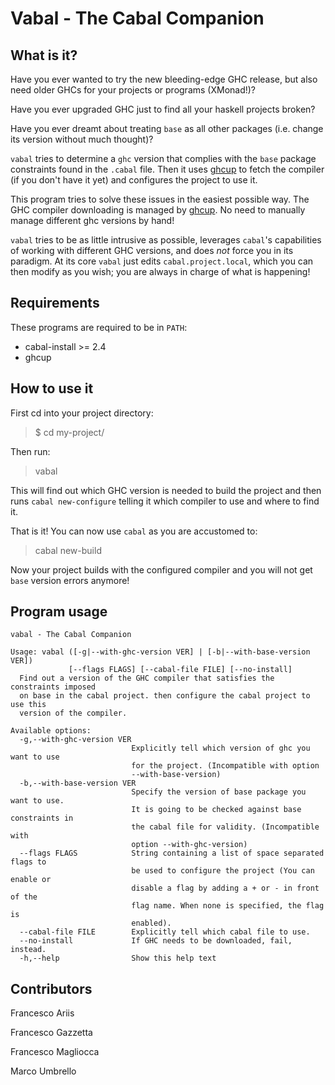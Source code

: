 # Vabal - The Cabal Companion


 What is it?
------------

Have you ever wanted to try the new bleeding-edge GHC release, but also need older GHCs for your projects or programs (XMonad!)?

Have you ever upgraded GHC just to find all your haskell projects broken?

Have you ever dreamt about treating `base` as all other packages (i.e. change its version without much thought)?

`vabal` tries to determine a `ghc` version that complies with the `base` package constraints found in the `.cabal` file.
Then it uses [ghcup](https://github.com/haskell/ghcup) to fetch the compiler (if you don't have it yet) and configures the project to use it.

This program tries to solve these issues in the easiest possible way.
The GHC compiler downloading is managed by [ghcup](https://github.com/haskell/ghcup).
No need to manually manage different ghc versions by hand!

`vabal` tries to be as little intrusive as possible, leverages `cabal`'s capabilities of working with different GHC versions,
and does *not* force you in its paradigm.
At its core `vabal` just edits `cabal.project.local`, which you can then modify as you wish;
you are always in charge of what is happening!


 Requirements
--------------

These programs are required to be in `PATH`:
- cabal-install >= 2.4
- ghcup


 How to use it
--------------

First cd into your project directory:

> $ cd my-project/

Then run:

> vabal

This will find out which GHC version is needed to build the project and then runs `cabal new-configure`
telling it which compiler to use and where to find it.

That is it! You can now use `cabal` as you are accustomed to:

> cabal new-build

Now your project builds with the configured compiler and you will not get `base` version errors anymore!


 Program usage
---------------

```
vabal - The Cabal Companion

Usage: vabal ([-g|--with-ghc-version VER] | [-b|--with-base-version VER])
             [--flags FLAGS] [--cabal-file FILE] [--no-install]
  Find out a version of the GHC compiler that satisfies the constraints imposed
  on base in the cabal project. then configure the cabal project to use this
  version of the compiler.

Available options:
  -g,--with-ghc-version VER
                           Explicitly tell which version of ghc you want to use
                           for the project. (Incompatible with option
                           --with-base-version)
  -b,--with-base-version VER
                           Specify the version of base package you want to use.
                           It is going to be checked against base constraints in
                           the cabal file for validity. (Incompatible with
                           option --with-ghc-version)
  --flags FLAGS            String containing a list of space separated flags to
                           be used to configure the project (You can enable or
                           disable a flag by adding a + or - in front of the
                           flag name. When none is specified, the flag is
                           enabled).
  --cabal-file FILE        Explicitly tell which cabal file to use.
  --no-install             If GHC needs to be downloaded, fail, instead.
  -h,--help                Show this help text
```


 Contributors
--------------

Francesco Ariis

Francesco Gazzetta

Francesco Magliocca

Marco Umbrello
